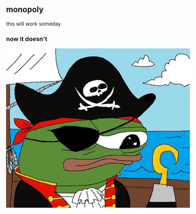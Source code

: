 ## monopoly
this will work someday
### now it doesn't

![i'm trying to stay sane](https://github.com/Fukuroshi/monopoly/blob/master/pirate.jpg?raw=true)
